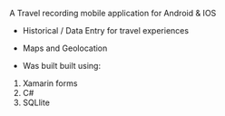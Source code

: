 A Travel recording mobile application for Android & IOS 

- Historical / Data Entry for travel experiences
- Maps and Geolocation

- Was built built using:
1. Xamarin forms
2. C#
3. SQLlite
